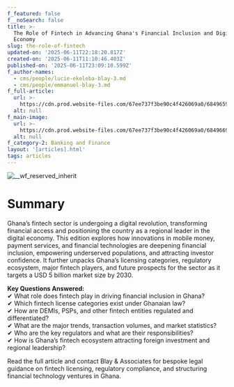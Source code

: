 ```yaml
---
f_featured: false
f__noSearch: false
title: >-
  The Role of Fintech in Advancing Ghana's Financial Inclusion and Digital
  Economy
slug: the-role-of-fintech
updated-on: '2025-06-11T22:18:20.817Z'
created-on: '2025-06-11T11:10:46.403Z'
published-on: '2025-06-11T23:09:10.599Z'
f_author-names:
  - cms/people/lucie-ekeleba-blay-3.md
  - cms/people/emmanuel-blay-3.md
f_full-article:
  url: >-
    https://cdn.prod.website-files.com/67ee737f3be90c4f426069a0/6849659c7eb27d0c30d626bf_Fintech%20Newsletter_BA_compressed.pdf
  alt: null
f_main-image:
  url: >-
    https://cdn.prod.website-files.com/67ee737f3be90c4f426069a0/684966944ac47befbdfee31c_pexels-pixabay-259200%20(2).jpg
  alt: null
f_category-2: Banking and Finance
layout: '[articles].html'
tags: articles
---
```


![__wf_reserved_inherit](https://cdn.prod.website-files.com/67ee737f3be90c4f426069a0/684964e7eac0e13b02841363_pexels-jakubzerdzicki-32299899.jpg)

Summary
=======

Ghana’s fintech sector is undergoing a digital revolution, transforming financial access and positioning the country as a regional leader in the digital economy. This edition explores how innovations in mobile money, payment services, and financial technologies are deepening financial inclusion, empowering underserved populations, and attracting investor confidence. It further unpacks Ghana’s licensing categories, regulatory ecosystem, major fintech players, and future prospects for the sector as it targets a USD 5 billion market size by 2030.

**Key Questions Answered:**  
✔ What role does fintech play in driving financial inclusion in Ghana?  
✔ Which fintech license categories exist under Ghanaian law?  
✔ How are DEMIs, PSPs, and other fintech entities regulated and differentiated?  
✔ What are the major trends, transaction volumes, and market statistics?  
✔ Who are the key regulators and what are their responsibilities?  
✔ How is Ghana’s fintech ecosystem attracting foreign investment and regional leadership?

Read the full article and contact Blay & Associates for bespoke legal guidance on fintech licensing, regulatory compliance, and structuring financial technology ventures in Ghana.

‍
